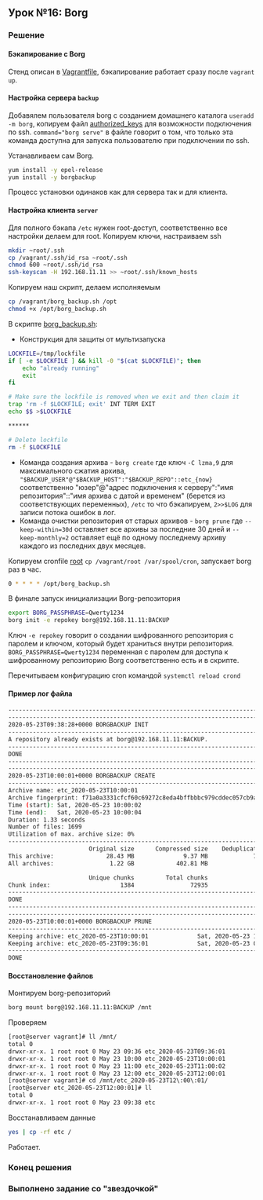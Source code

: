 ## Урок №16: **Borg**
### Решение
#### Бэкапирование с Borg
Стенд описан в [Vagrantfile](Vagrantfile), бэкапирование работает сразу после `vagrant up`.
#### Настройка сервера `backup`
Добавялем пользователя borg с созданием домашнего каталога `useradd -m borg`, копируем файл [authorized_keys](.ssh/authorized_keys) для возможности подключения по ssh.
`command="borg serve"` в файле говорит о том, что только эта команда доступна для запуска пользователю при подключении по ssh.

Устанавливаем cам Borg.
```bash
yum install -y epel-release
yum install -y borgbackup
```
Процесс установки одинаков как для сервера так и для клиента.
#### Настройка клиента `server`
Для полного бэкапа `/etc` нужен root-доступ, соответственно все настройки делаем для root.
Копируем ключи, настраиваем ssh
```bash
mkdir ~root/.ssh
cp /vagrant/.ssh/id_rsa ~root/.ssh
chmod 600 ~root/.ssh/id_rsa
ssh-keyscan -H 192.168.11.11 >> ~root/.ssh/known_hosts
```
Копируем наш скрипт, делаем исполняемым
```bash
cp /vagrant/borg_backup.sh /opt
chmod +x /opt/borg_backup.sh
```
В скрипте [borg_backup.sh](borg_backup.sh):
- Конструкция для защиты от мультизапуска
```bash
LOCKFILE=/tmp/lockfile
if [ -e $LOCKFILE ] && kill -0 "$(cat $LOCKFILE)"; then
    echo "already running"
    exit
fi

# Make sure the lockfile is removed when we exit and then claim it
trap 'rm -f $LOCKFILE; exit' INT TERM EXIT
echo $$ >$LOCKFILE

******

# Delete lockfile
rm -f $LOCKFILE
```
- Команда создания архива  - `borg create` где ключ `-C lzma,9` для максимального сжатия архива, `"$BACKUP_USER"@"$BACKUP_HOST":"$BACKUP_REPO"::etc_{now}` соответственно "юзер"@"адрес подключения к серверу":"имя репозитория"::"имя архива с датой и временем" (берется из соответствующих переменных), `/etc` то что бэкапируем, `2>>$LOG` для записи потока ошибок в лог.
- Команда очистки репозитория от старых архивов - `borg prune` где `--keep-within=30d` оставляет все архивы за последние 30 дней и `--keep-monthly=2` оставляет ещё по одному последнему архиву каждого из последних двух месяцев.

Копируем cronfile [root](root) `cp /vagrant/root /var/spool/cron`, запускает borg раз в час.
```bash
0 * * * * /opt/borg_backup.sh
```

В финале запуск инициализации Borg-репозитория
```bash
export BORG_PASSPHRASE=Qwerty1234
borg init -e repokey borg@192.168.11.11:BACKUP
```
Ключ `-e repokey` говорит о создании шифрованного репозитория с паролем и ключом, который будет храниться внутри репозитория.
`BORG_PASSPHRASE=Qwerty1234` переменная с паролем для доступа к шифрованному репозиторию Borg соответственно есть и в скрипте.

Перечитываем конфигурацию cron командой `systemctl reload crond`
#### Пример лог файла
```bash
------------------------------------------------------------------------------
------------------------------------------------------------------------------
2020-05-23T09:38:28+0000 BORGBACKUP INIT
------------------------------------------------------------------------------
A repository already exists at borg@192.168.11.11:BACKUP.
------------------------------------------------------------------------------
DONE
------------------------------------------------------------------------------
------------------------------------------------------------------------------
2020-05-23T10:00:01+0000 BORGBACKUP CREATE
------------------------------------------------------------------------------
Archive name: etc_2020-05-23T10:00:01
Archive fingerprint: f71a0a3331cfcf60c69272c8eda4bffbbbc979cddec057cb9a45c149afe3e822
Time (start): Sat, 2020-05-23 10:00:02
Time (end):   Sat, 2020-05-23 10:00:04
Duration: 1.33 seconds
Number of files: 1699
Utilization of max. archive size: 0%
------------------------------------------------------------------------------
                       Original size      Compressed size    Deduplicated size
This archive:               28.43 MB              9.37 MB             71.94 kB
All archives:                1.22 GB            402.81 MB              9.32 MB

                       Unique chunks         Total chunks
Chunk index:                    1384                72935
------------------------------------------------------------------------------
DONE
------------------------------------------------------------------------------
------------------------------------------------------------------------------
2020-05-23T10:00:01+0000 BORGBACKUP PRUNE
------------------------------------------------------------------------------
Keeping archive: etc_2020-05-23T10:00:01              Sat, 2020-05-23 10:00:02 [f71a0a3331cfcf60c69272c8eda4bffbbbc979cddec057cb9a45c149afe3e822]
Keeping archive: etc_2020-05-23T09:36:01              Sat, 2020-05-23 09:36:02 [72f51c5102f68eb2c431df6855db9834735bd97bba6db827ee3ab81f8694a11e]
------------------------------------------------------------------------------
DONE
```
#### Восстановление файлов
Монтируем borg-репозиторий
```bash
borg mount borg@192.168.11.11:BACKUP /mnt
```
Проверяем
```bash
[root@server vagrant]# ll /mnt/
total 0
drwxr-xr-x. 1 root root 0 May 23 09:36 etc_2020-05-23T09:36:01
drwxr-xr-x. 1 root root 0 May 23 10:00 etc_2020-05-23T10:00:01
drwxr-xr-x. 1 root root 0 May 23 11:00 etc_2020-05-23T11:00:02
drwxr-xr-x. 1 root root 0 May 23 12:00 etc_2020-05-23T12:00:01
[root@server vagrant]# cd /mnt/etc_2020-05-23T12\:00\:01/
[root@server etc_2020-05-23T12:00:01]# ll
total 0
drwxr-xr-x. 1 root root 0 May 23 09:38 etc
```
Восстанавливаем данные
```bash
yes | cp -rf etc /
```
Работает.
### Конец решения
### Выполненo задание со "звездочкой"